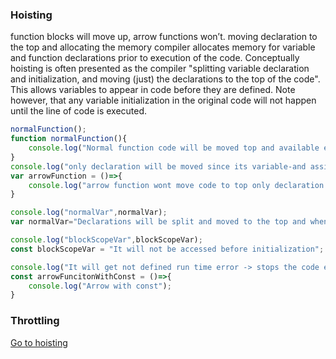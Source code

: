 ### Hoisting
function blocks will move up, arrow functions won’t. 
moving declaration to the top and allocating the memory 
compiler allocates memory for variable and function declarations prior to execution of the code.
Conceptually hoisting is often presented as the compiler "splitting variable declaration and initialization, and moving (just) the declarations to the top of the code". This allows variables to appear in code before they are defined. Note however, that any variable initialization in the original code will not happen until the line of code is executed.
```typescript
normalFunction();
function normalFunction(){
    console.log("Normal function code will be moved top and available even before initialization");
}
console.log("only declaration will be moved since its variable-and assigend undefined",arrowFunction);
var arrowFunction = ()=>{
    console.log("arrow function wont move code to top only declaration will move not initialization or code");
}

console.log("normalVar",normalVar);
var normalVar="Declarations will be split and moved to the top and when there is declaration it will allocate memory and assign undefined value";

console.log("blockScopeVar",blockScopeVar);
const blockScopeVar = "It will not be accessed before initialization";

console.log("It will get not defined run time error -> stops the code exicution",arrowFuncitonWithConst);
const arrowFuncitonWithConst = ()=>{
    console.log("Arrow with const");
}
```

### Throttling
[Go to hoisting](#hoisting)
